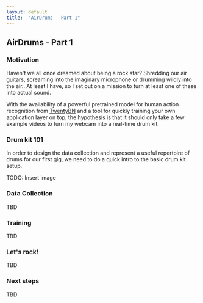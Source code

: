 ```yaml
---
layout: default
title:  "AirDrums - Part 1"
---
```


## AirDrums - Part 1


### Motivation
Haven't we all once dreamed about being a rock star? Shredding our air guitars, screaming into the imaginary microphone or drumming wildly into the air.. At least I have, so I set out on a mission to turn at least one of these into actual sound.

With the availability of a powerful pretrained model for human action recognition from [TwentyBN](https://20bn.com/licensing/sdk/evaluation) and a tool for quickly training your own application layer on top, the hypothesis is that it should only take a few example videos to turn my webcam into a real-time drum kit.


### Drum kit 101
In order to design the data collection and represent a useful repertoire of drums for our first gig, we need to do a quick intro to the basic drum kit setup.

TODO: Insert image


### Data Collection
TBD


### Training
TBD


### Let's rock!
TBD


### Next steps
TBD
